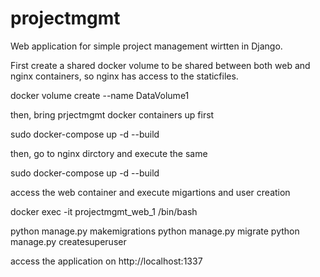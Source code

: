 # projectmgmt

Web application for simple project management wirtten in Django.

First create a shared docker volume to be shared between both web and nginx containers, so nginx has access to the staticfiles.

docker volume create --name DataVolume1

then, bring prjectmgmt docker containers up first

 sudo docker-compose up -d --build

then, go to nginx dirctory and execute the same 

 sudo docker-compose up -d --build

access the web container and execute migartions and user creation

docker exec -it projectmgmt_web_1 /bin/bash

python manage.py makemigrations
python manage.py migrate
python manage.py createsuperuser

access the application on http://localhost:1337
